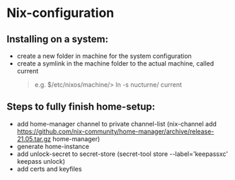 # Nix-configuration

## Installing on a system:

* create a new folder in machine for the system configuration
* create a symlink in the machine folder to the actual machine, called current
  > e.g. $/etc/nixos/machine/> ln -s nucturne/ current

## Steps to fully finish home-setup:

* add home-manager channel to private channel-list (nix-channel add https://github.com/nix-community/home-manager/archive/release-21.05.tar.gz home-manager)
* generate home-instance
* add unlock-secret to secret-store (secret-tool store --label='keepassxc' keepass unlock)
* add certs and keyfiles
